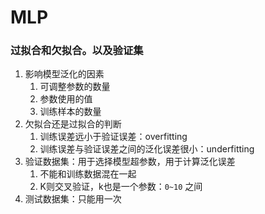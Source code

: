 

# MLP



### 过拟合和欠拟合。以及验证集

1.   影响模型泛化的因素
     1.   可调整参数的数量
     2.   参数使用的值
     3.   训练样本的数量
2.   欠拟合还是过拟合的判断
     1.   训练误差远小于验证误差：overfitting
     2.   训练误差与验证误差之间的泛化误差很小：underfitting
3.   验证数据集：用于选择模型超参数，用于计算泛化误差
     1.   不能和训练数据混在一起
     2.   K则交叉验证，k也是一个参数：`0~10` 之间
4.   测试数据集：只能用一次

